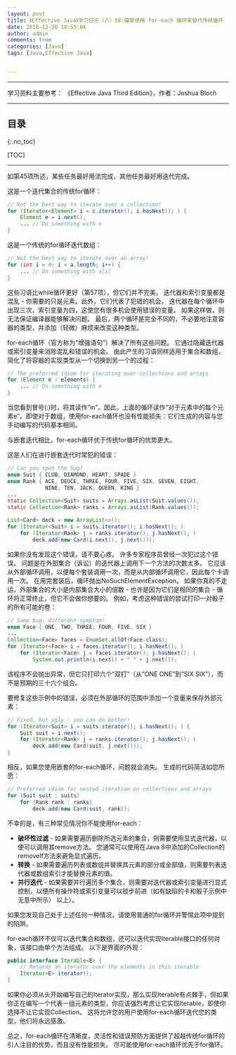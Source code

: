 ```yaml
---
layout: post
title: 《Effective Java》学习日志（八）58:偏爱使用 for-each 循环来替代传统循环
date: 2018-12-20 18:55:04
author: admin
comments: true
categories: [Java]
tags: [Java,Effective Java]


---
```




<!-- more -->

------

学习资料主要参考： 《Effective Java Third Edition》，作者：Joshua Bloch

------

## 目录

{:.no_toc}

[TOC]

------

如第45项所述，某些任务最好用流完成，其他任务最好用迭代完成。 

这是一个迭代集合的传统for循环：

```java
// Not the best way to iterate over a collection!
for (Iterator<Element> i = c.iterator(); i.hasNext(); ) {
	Element e = i.next();
	... // Do something with e
}
```

这是一个传统的for循环迭代数组：

```java
// Not the best way to iterate over an array!
for (int i = 0; i < a.length; i++) {
	... // Do something with a[i]
}
```

这些习语比while循环更好（第57项），但它们并不完美。 迭代器和索引变量都是混乱 - 你需要的只是元素。此外，它们代表了犯错的机会。 迭代器在每个循环中出现三次，索引变量为四，这使您有很多机会使用错误的变量。 如果这样做，则无法保证编译器能够解决问题。 最后，两个循环是完全不同的，不必要地注意容器的类型，并添加（轻微）麻烦来改变这种类型。

for-each循环（官方称为“增强语句”）解决了所有这些问题。 它通过隐藏迭代器或索引变量来消除混乱和错误的机会。 由此产生的习语同样适用于集合和数组，简化了将容器的实现类型从一个切换到另一个的过程：

```java
// The preferred idiom for iterating over collections and arrays
for (Element e : elements) {
	... // Do something with e
}
```

当您看到冒号(:)时，将其读作“in”。因此，上面的循环读作“对于元素中的每个元素e”。即使对于数组，使用for-each循环也没有性能损失：它们生成的内容与您手动编写的代码基本相同。

与嵌套迭代相比，for-each循环优于传统for循环的优势更大。

这是人们在进行嵌套迭代时常犯的错误：

```java
// Can you spot the bug?
enum Suit { CLUB, DIAMOND, HEART, SPADE }
enum Rank { ACE, DEUCE, THREE, FOUR, FIVE, SIX, SEVEN, EIGHT,
			NINE, TEN, JACK, QUEEN, KING }
...
static Collection<Suit> suits = Arrays.asList(Suit.values());
static Collection<Rank> ranks = Arrays.asList(Rank.values());

List<Card> deck = new ArrayList<>();
for (Iterator<Suit> i = suits.iterator(); i.hasNext(); )
    for (Iterator<Rank> j = ranks.iterator(); j.hasNext(); )
    	deck.add(new Card(i.next(), j.next()));
```

如果你没有发现这个错误，请不要心疼。 许多专家程序员曾经一次犯过这个错误。 问题是在外部集合（诉讼）的迭代器上调用下一个方法的次数太多。 它应该从外部循环调用，以便每个套装调用一次，而是从内部循环调用它，因此每个卡调用一次。 在用完套装后，循环抛出NoSuchElementException。
如果你真的不走运，外部集合的大小是内部集合大小的倍数 - 也许是因为它们是相同的集合 - 循环将正常终止，但它不会做你想要的。 例如，考虑这种错误的尝试打印一对骰子的所有可能的卷：

```java
// Same bug, different symptom!
enum Face { ONE, TWO, THREE, FOUR, FIVE, SIX }
...
Collection<Face> faces = EnumSet.allOf(Face.class);
for (Iterator<Face> i = faces.iterator(); i.hasNext(); )
    for (Iterator<Face> j = faces.iterator(); j.hasNext(); )
    	System.out.println(i.next() + " " + j.next());
```

该程序不会抛出异常，但它只打印六个“双打”（从“ONE ONE”到“SIX SIX”），而不是预期的三十六个组合。

要修复这些示例中的错误，必须在外部循环的范围中添加一个变量来保存外部元素：

```java
// Fixed, but ugly - you can do better!
for (Iterator<Suit> i = suits.iterator(); i.hasNext(); ) {
    Suit suit = i.next();
    for (Iterator<Rank> j = ranks.iterator(); j.hasNext(); )
    	deck.add(new Card(suit, j.next()));
}
```

相反，如果您使用嵌套的for-each循环，问题就会消失。 生成的代码简洁如您所愿：

```java
// Preferred idiom for nested iteration on collections and arrays
for (Suit suit : suits)
    for (Rank rank : ranks)
    	deck.add(new Card(suit, rank));
```

不幸的是，有三种常见情况你不能使用for-each：

- **破坏性过滤** - 如果需要遍历删除所选元素的集合，则需要使用显式迭代器，以便可以调用其remove方法。 您通常可以使用在Java 8中添加的Collection的removeIf方法来避免显式遍历。
- **转换** - 如果需要遍历列表或数组并替换其元素的部分或全部值，则需要列表迭代器或数组索引才能替换元素的值。
- **并行迭代** - 如果需要并行遍历多个集合，则需要对迭代器或索引变量进行显式控制，以便所有操作符或索引变量可以锁步前进（如有缺陷的卡和骰子示例中无意中所示） 以上）。

如果您发现自己处于上述任何一种情况，请使用普通的for循环并警惕此项中提到的陷阱。

for-each循环不仅可以迭代集合和数组，还可以迭代实现Iterable接口的任何对象，该接口由单个方法组成。 以下是界面的外观：

```java
public interface Iterable<E> {
    // Returns an iterator over the elements in this iterable
    Iterator<E> iterator();
}
```

如果你必须从头开始编写自己的Iterator实现，那么实现Iterable有点棘手，但如果你正在编写一个代表一组元素的类型，你应该强烈考虑让它实现Iterable，即使你选择不让它实现Collection。 这将允许您的用户使用for-each循环迭代您的类型，他们将永远感激。

总之，for-each循环在清晰度，灵活性和错误预防方面提供了超越传统for循环的引人注目的优势，而且没有性能损失。 尽可能使用for-each循环优先于for循环。
